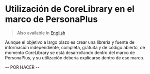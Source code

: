 # Utilización de CoreLibrary en el marco de PersonaPlus

> Also available in [English](USAGE.md)

Aunque el objetivo a largo plazo es crear una librería y fuente de información independiente, completa, gratuita y de código abierto, de momento CoreLibrary se está desarrollando dentro del marco de PersonaPlus, y su utilización debería explicarse dentro de ese marco.

-- POR HACER --
